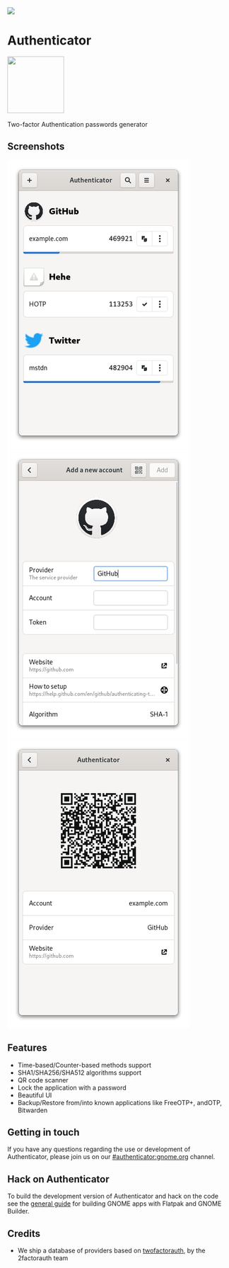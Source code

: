 <a href="https://flathub.org/apps/details/com.belmoussaoui.Authenticator">
<img src="https://flathub.org/assets/badges/flathub-badge-i-en.png" width="190px" />
</a>

# Authenticator

<img src="https://gitlab.gnome.org/bilelmoussaoui/authenticator/raw/master/data/icons/com.belmoussaoui.Authenticator.svg" width="128px" height="128px" />
<p>Two-factor Authentication passwords generator</p>

## Screenshots

![screenshot](data/screenshots/screenshot1.png)
![screenshot](data/screenshots/screenshot2.png)
![screenshot](data/screenshots/screenshot3.png)

## Features

- Time-based/Counter-based methods support
- SHA1/SHA256/SHA512 algorithms support
- QR code scanner
- Lock the application with a password
- Beautiful UI
- Backup/Restore from/into known applications like FreeOTP+, andOTP, Bitwarden

## Getting in touch

If you have any questions regarding the use or development of Authenticator, please join us on our [#authenticator:gnome.org](https://matrix.to/#/#authenticator:gnome.org) channel.

## Hack on Authenticator

To build the development version of Authenticator and hack on the code
see the [general guide](https://wiki.gnome.org/Newcomers/BuildProject)
for building GNOME apps with Flatpak and GNOME Builder.

## Credits

- We ship a database of providers based on [twofactorauth](https://github.com/2factorauth/twofactorauth), by the 2factorauth team
